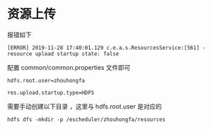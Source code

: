 # 资源上传

报错如下

```
[ERROR] 2019-11-28 17:40:01.129 c.e.a.s.ResourcesService:[561] - resource upload startup state: false
```

配置 common/common.properties 文件即可

```
hdfs.root.user=zhouhongfa

res.upload.startup.type=HDFS
```

需要手动创建以下目录 ，这里与 hdfs.root.user 是对应的

```
hdfs dfs -mkdir -p /escheduler/zhouhongfa/resources
```

